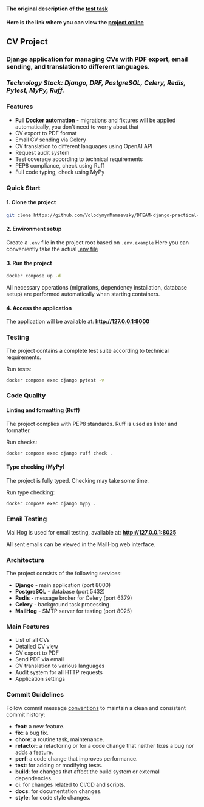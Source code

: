 #### The original description of the [test task](https://gist.github.com/VolodymyrMamaevsky/c27c38d3566e7dd37729aacb09815aa3)
#### Here is the link where you can view the [project online](https://goshawk-massive-lightly.ngrok-free.app/)

## CV Project

### Django application for managing CVs with PDF export, email sending, and translation to different languages.


### *Technology Stack: Django, DRF, PostgreSQL, Celery, Redis, Pytest, MyPy, Ruff.*

### Features

- **Full Docker automation** - migrations and fixtures will be applied automatically, you don't need to worry about that
- CV export to PDF format
- Email CV sending via Celery
- CV translation to different languages using OpenAI API
- Request audit system
- Test coverage according to technical requirements
- PEP8 compliance, check using Ruff
- Full code typing, check using MyPy

### Quick Start

#### 1. Clone the project
```bash
git clone https://github.com/VolodymyrMamaevsky/DTEAM-django-practical-test.git
```

#### 2. Environment setup
Create a `.env` file in the project root based on `.env.example`
Here you can conveniently take the actual [.env file](https://gist.github.com/VolodymyrMamaevsky/9f7614d4534106f13e2f1ac21ac940f5)

#### 3. Run the project
```bash
docker compose up -d
```
All necessary operations (migrations, dependency installation, database setup) are performed automatically when starting containers.

#### 4. Access the application
The application will be available at: **http://127.0.0.1:8000**

### Testing

The project contains a complete test suite according to technical requirements.

Run tests:
```bash
docker compose exec django pytest -v
```

### Code Quality

#### Linting and formatting (Ruff)
The project complies with PEP8 standards. Ruff is used as linter and formatter.

Run checks:
```bash
docker compose exec django ruff check .
```

#### Type checking (MyPy)
The project is fully typed. Checking may take some time.

Run type checking:
```bash
docker compose exec django mypy .
```

### Email Testing

MailHog is used for email testing, available at:
**http://127.0.0.1:8025**

All sent emails can be viewed in the MailHog web interface.

### Architecture

The project consists of the following services:
- **Django** - main application (port 8000)
- **PostgreSQL** - database (port 5432)
- **Redis** - message broker for Celery (port 6379)
- **Celery** - background task processing
- **MailHog** - SMTP server for testing (port 8025)

### Main Features

- List of all CVs
- Detailed CV view
- CV export to PDF
- Send PDF via email
- CV translation to various languages
- Audit system for all HTTP requests
- Application settings

### Commit Guidelines

Follow commit message [conventions](https://www.conventionalcommits.org/en/v1.0.0/) to maintain a clean and consistent commit history:

- **feat**: a new feature.
- **fix**: a bug fix.
- **chore**: a routine task, maintenance.
- **refactor**: a refactoring or for a code change that neither fixes a bug nor adds a feature.
- **perf**: a code change that improves performance.
- **test**: for adding or modifying tests.
- **build**: for changes that affect the build system or external dependencies.
- **ci**: for changes related to CI/CD and scripts.
- **docs**: for documentation changes.
- **style**: for code style changes. 
